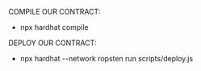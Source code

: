 COMPILE OUR CONTRACT:
- npx hardhat compile

DEPLOY OUR CONTRACT:
- npx hardhat --network ropsten run scripts/deploy.js
